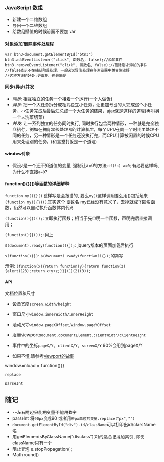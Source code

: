 ### JavaScript 数组
- 新建一个二维数组
- 导出一个二维数组
- 给数组赋值的时候前面不要加 var

#### 对象添加/删除事件处理程

	var btn3=document.getElementById("btn3");	
	btn3.addEventListener("click", 函数名, false);//添加事件
	btn3.removeEventListener("click", 函数名, false);//删除刚才添加的事件
	//false表示不在捕获阶段处理，一般来说冒泡处理在各浏览器中兼容性较好
	//这种方法的好处:更直接，也最简便
	

#### 同步/异步/并发

- *同步*: 相互独立的任务一个接着一个运行(一个人做饭)
- *异步*: 把一个大任务拆分成相对独立小任务，让更加专业的人完成这个小任务，小任务完成后最后汇总成一个大任务的结果，ajax就是这样的道理(再叫另一个人洗菜切菜)
- *并发*: 让一系列独立的任务同时执行, 同时执行包含两种情形，一种就是完全独立执行，例如在拥有双核处理器的计算机里，每个CPU在同一个时间里处理不同的任务，另一种情形是一个任务还没执行完，而CPU计算被闲置的时候CPU用来处理别的任务。(和食堂打饭是一个道理)

#### window对象

- 假设a是一个还不知道值的变量, 强制让a=0的方法:`if(!a) a=0;`有必要这样吗, 为什么不直接`a=0`?

#### function(){})()等函数的详细解释

`function my(){}()` 这样写是会报错的, 要么`my()`这样调用要么用()包括起来`(function my(){})()`,其实这个 函数名 my已经没有意义了，去掉就成了匿名函数，仍然可以自动执行函数体内代码


`(function(){})();`: 立即执行函数；相当于先申明一个函数，声明完后直接调用；

`(function(){}());`: 同上

`$(document).ready(function(){});`: jquery版本的页面加载后执行

`$(function(){})`: `$(document).ready(function(){});`的简写

示例: `(function(x){return function(y){return function(z){alert(123);return x+y+z;}}}(1)(2)(3));`

#### API
文档位置和尺寸

- 设备宽度`screen.width/height`

- 窗口尺寸`window.innerWidth/innerHeight`

- 滚动尺寸`window.pageXOffset/window.pageYOffset`

- 度量viewport`document.documentElement.clientWidth/clientHeight`

- 事件中的坐标`pageX/Y, clientX/Y, screenX/Y`	90%会用到pageX/Y

- 如果不懂,请参考[viewport的故事](http://blog.jobbole.com/44319/)

window.onload = function(){}

`replace`

`parseInt`

## 随记
- `-=`左右两边只能用变量不能用数字
- parseInt 将`90px`变成90 或者用`带px单位的变量.replace("px","")`
- `document.getElementById("div").id/className`可以打印出id/className名
- 用getElementsByClassName("divclass")[0]的适合记得加索引, 即使className只有一个
- 阻止冒泡 e.stopPropagation();
- Math.round()
